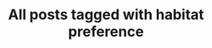 ---
layout: tag
title: "All posts tagged with habitat preference"
permalink: /weblog/tags/habitat-preference/
taxonomy: habitat preference
---